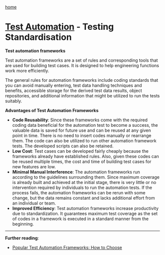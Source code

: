 [home](../README.md)
# [Test Automation](README.md) - Testing Standardisation


**Test automation frameworks**

Test automation frameworks are a set of rules and corresponding tools that are used for building test cases. It is designed to help engineering functions work more efficiently.

The general rules for automation frameworks include coding standards that you can avoid manually entering, test data handling techniques and benefits, accessible storage for the derived test data results, object repositories, and additional information that might be utilized to run the tests suitably.

**Advantages of Test Automation Frameworks**

* **Code Reusability**: Since these frameworks come with the required coding data beneficial for the automation test to become a success, the valuable data is saved for future use and can be reused at any given point in time. There is no need to insert codes manually or rearrange them. The code can also be utilized to run other automation framework tests. The developed scripts can also be retained.
* **Low Cost**: Test cases can be developed fairly cheaply because the frameworks already have established rules. Also, given these codes can be reused multiple times, the cost and time of building test cases for new features are low.
* **Minimal Manual Interference**: The automation frameworks run according to the guidelines surrounding them. Since maximum coverage is already built and achieved at the initial stage, there is very little or no intervention required by individuals to run the automation tests. If the process fails, the automation frameworks can be rerun with some change, but the data remains constant and lacks additional effort from an individual or team.
* **Improved Efficiency**: Test automation frameworks increase productivity due to standardization. It guarantees maximum test coverage as the set of codes in a framework is executed in a standard manner from the beginning.


---
**Further reading**:
* [Popular Test Automation Frameworks: How to Choose](https://www.browserstack.com/guide/best-test-automation-frameworks)
